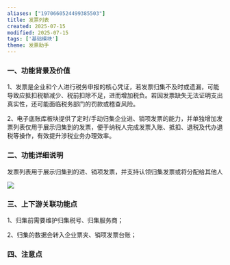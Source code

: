 ```yaml
---
aliases: ["1970660524499385503"]
title: 发票列表
created: 2025-07-15
modified: 2025-07-15
tags: ['基础模块']
theme: 发票助手
---
```


### 一、功能背景及价值

1、发票是企业和个人进行税务申报的核心凭证，若发票归集不及时或遗漏，可能导致应抵扣税额减少、税前扣除不足，进而增加税负。若因发票缺失无法证明支出真实性，还可能面临税务部门的罚款或稽查风险。

2、电子底账库板块提供了定时/手动归集企业进、销项发票的能力，并单独增加发票列表仅用于展示归集到的发票，便于纳税人完成发票入账、抵扣、退税及代办退税等操作，有效提升涉税业务办理效率。

### 二、功能详细说明

发票列表用于展示归集到的进、销项发票，并支持认领归集发票或将分配给其他人

![](https://myhelpdoc.oss-cn-heyuan.aliyuncs.com/mdimages/2cd7c66f0936e313894230281aaf0b7c.jpg)

### 三、上下游关联功能点

1、归集前需要维护归集税号、归集服务商；

2、归集的数据会转入企业票夹、销项发票台账；

### 四、注意点

